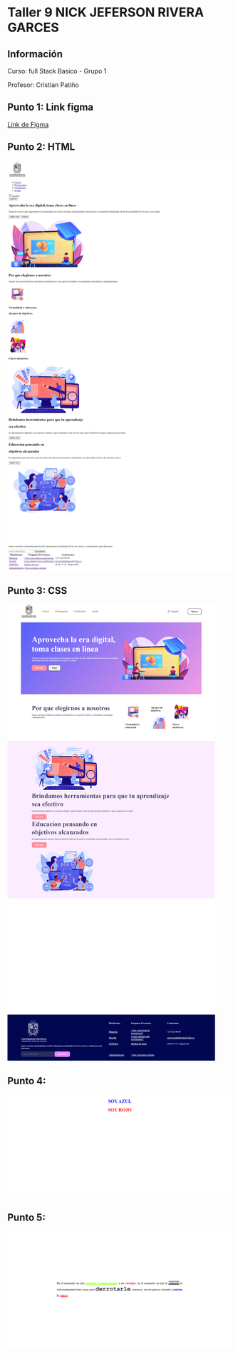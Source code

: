 <h1>Taller 9 NICK JEFERSON RIVERA GARCES</h1>

<h2> Información</h2>

<p>Curso: full Stack Basico - Grupo 1</p>
<p>Profesor: Cristian Patiño</p>

<h2> Punto 1: Link figma</h2>
<a href="https://www.figma.com/file/F8yeNa2CB2fe2GAuDABg1K/nick-jeferson-rivera-garces?type=design&node-id=0%3A1&mode=design&t=n4Rkijnn2KamZ4u8-1" target="_blank">Link de Figma</a>

<h2>Punto 2: HTML</h2>
<img src="/public/images/html.png" alt="html">

<h2>Punto 3: CSS</h2>
<img src="/public/images/css.png" alt="css">

<h2>Punto 4: </h2>
<img src="/public/images/4.png" alt="4">

<h2>Punto 5: </h2>
<img src="/public/images/5.png" alt="5">

